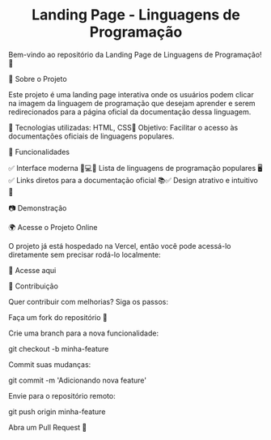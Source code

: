 <h1 align="center">Landing Page - Linguagens de Programação</h1>

Bem-vindo ao repositório da Landing Page de Linguagens de Programação! 🎉

📌 Sobre o Projeto

Este projeto é uma landing page interativa onde os usuários podem clicar na imagem da linguagem de programação que desejam aprender e serem redirecionados para a página oficial da documentação dessa linguagem.

🔹 Tecnologias utilizadas: HTML, CSS🔹 Objetivo: Facilitar o acesso às documentações oficiais de linguagens populares.

🎯 Funcionalidades

✅ Interface moderna 📱💻✅ Lista de linguagens de programação populares 🖥️✅ Links diretos para a documentação oficial 📚✅ Design atrativo e intuitivo 🎨

📷 Demonstração



🌍 Acesse o Projeto Online

O projeto já está hospedado na Vercel, então você pode acessá-lo diretamente sem precisar rodá-lo localmente:

🔗 Acesse aqui

📜 Contribuição

Quer contribuir com melhorias? Siga os passos:

Faça um fork do repositório 🍴

Crie uma branch para a nova funcionalidade:

git checkout -b minha-feature

Commit suas mudanças:

git commit -m 'Adicionando nova feature'

Envie para o repositório remoto:

git push origin minha-feature

Abra um Pull Request 🚀

